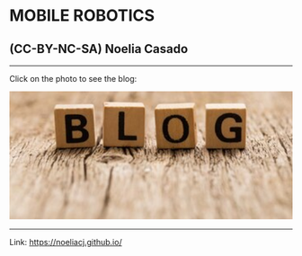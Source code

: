# MOBILE ROBOTICS            

## (CC-BY-NC-SA) Noelia Casado

-----------

Click on the photo to see the blog:

<div align="">
  <a href="https://noeliacj.github.io/">
    <img src="blog_noelia.jpg"
    width="600"
    alt="Link to Blog">
  </a>
</div>

-----------

Link: https://noeliacj.github.io/
